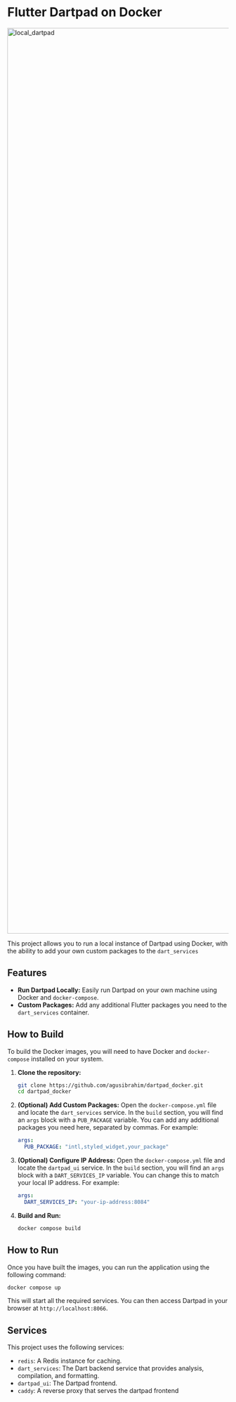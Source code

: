 # Flutter Dartpad on Docker
<img width="920" height="2064" alt="local_dartpad" src="https://github.com/user-attachments/assets/97537d3d-8761-49b7-b854-44946250336d" />

This project allows you to run a local instance of Dartpad using Docker, with the ability to add your own custom packages to the `dart_services`

## Features

*   **Run Dartpad Locally:** Easily run Dartpad on your own machine using Docker and `docker-compose`.
*   **Custom Packages:** Add any additional Flutter packages you need to the `dart_services` container.

## How to Build

To build the Docker images, you will need to have Docker and `docker-compose` installed on your system.

1.  **Clone the repository:**
    ```bash
    git clone https://github.com/agusibrahim/dartpad_docker.git
    cd dartpad_docker
    ```
2.  **(Optional) Add Custom Packages:**
    Open the `docker-compose.yml` file and locate the `dart_services` service. In the `build` section, you will find an `args` block with a `PUB_PACKAGE` variable. You can add any additional packages you need here, separated by commas. For example:
    ```yaml
    args:
      PUB_PACKAGE: "intl,styled_widget,your_package"
    ```
3.  **(Optional) Configure IP Address:**
    Open the `docker-compose.yml` file and locate the `dartpad_ui` service. In the `build` section, you will find an `args` block with a `DART_SERVICES_IP` variable. You can change this to match your local IP address. For example:
    ```yaml
    args:
      DART_SERVICES_IP: "your-ip-address:8084"
    ```
4.  **Build and Run:**
    ```bash
    docker compose build
    ```

## How to Run

Once you have built the images, you can run the application using the following command:

```bash
docker compose up
```

This will start all the required services. You can then access Dartpad in your browser at `http://localhost:8066`.

## Services

This project uses the following services:

*   `redis`: A Redis instance for caching.
*   `dart_services`: The Dart backend service that provides analysis, compilation, and formatting.
*   `dartpad_ui`: The Dartpad frontend.
*   `caddy`: A reverse proxy that serves the dartpad frontend
